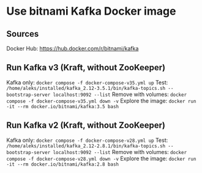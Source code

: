 # Use bitnami Kafka Docker image

## Sources
Docker Hub: https://hub.docker.com/r/bitnami/kafka

## Run Kafka v3 (Kraft, without ZooKeeper)
Kafka only: `docker compose -f docker-compose-v35.yml up`
Test: `/home/aleks/installed/kafka_2.12-3.5.1/bin/kafka-topics.sh --bootstrap-server localhost:9092 --list`
Remove with volumes: `docker compose -f docker-compose-v35.yml down -v`
Explore the image: `docker run -it --rm docker.io/bitnami/kafka:3.5 bash`

## Run Kafka v2 (Kraft, without ZooKeeper)
Kafka only: `docker compose -f docker-compose-v28.yml up`
Test: `/home/aleks/installed/kafka_2.12-2.8.1/bin/kafka-topics.sh --bootstrap-server localhost:9092 --list`
Remove with volumes: `docker compose -f docker-compose-v28.yml down -v`
Explore the image: `docker run -it --rm docker.io/bitnami/kafka:2.8 bash`
